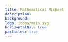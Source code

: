 ```yaml
---
title: Mathematical Michael
description: 
background:
logo: icons/main.svg
horizontalNav: true
particles: true
---
```


